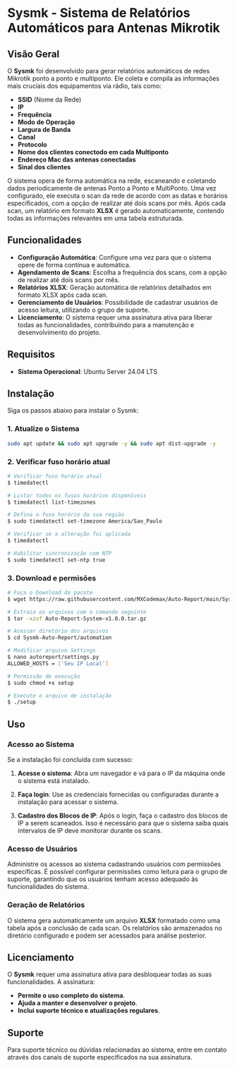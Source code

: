 # Sysmk - Sistema de Relatórios Automáticos para Antenas Mikrotik

## Visão Geral

O **Sysmk** foi desenvolvido para gerar relatórios automáticos de redes Mikrotik ponto a ponto e multiponto. Ele coleta e compila as informações mais cruciais dos equipamentos via rádio, tais como:

- **SSID** (Nome da Rede)
- **IP**
- **Frequência**
- **Modo de Operação**
- **Largura de Banda**
- **Canal**
- **Protocolo**
- **Nome dos clientes conectodo em cada Multiponto**
- **Endereço Mac das antenas conectadas**
- **Sinal dos clientes**

O sistema opera de forma automática na rede, escaneando e coletando dados periodicamente de antenas Ponto a Ponto e MultiPonto. Uma vez configurado, ele executa o scan da rede de acordo com as datas e horários especificados, com a opção de realizar até dois scans por mês. Após cada scan, um relatório em formato **XLSX** é gerado automaticamente, contendo todas as informações relevantes em uma tabela estruturada.

## Funcionalidades

- **Configuração Automática**: Configure uma vez para que o sistema opere de forma contínua e automática.
- **Agendamento de Scans**: Escolha a frequência dos scans, com a opção de realizar até dois scans por mês.
- **Relatórios XLSX**: Geração automática de relatórios detalhados em formato XLSX após cada scan.
- **Gerenciamento de Usuários**: Possibilidade de cadastrar usuários de acesso leitura, utilizando o grupo de suporte.
- **Licenciamento**: O sistema requer uma assinatura ativa para liberar todas as funcionalidades, contribuindo para a manutenção e desenvolvimento do projeto.

## Requisitos

- **Sistema Operacional**: Ubuntu Server 24.04 LTS

## Instalação

Siga os passos abaixo para instalar o Sysmk:

### 1. Atualize o Sistema

```bash
sudo apt update && sudo apt upgrade -y && sudo apt dist-upgrade -y
```

### 2. Verificar fuso horário atual

```bash
# Verificar fuso horário atual
$ timedatectl

# Listar todos os fusos horários disponíveis
$ timedatectl list-timezones

# Defina o fuso horário da sua região
$ sudo timedatectl set-timezone America/Sao_Paulo

# Verificar se a alteração foi aplicada
$ timedatectl

# Habilitar sincronização com NTP
$ sudo timedatectl set-ntp true
```
### 3. Download e permisões

```bash
# Faça o Download do pacote
$ wget https://raw.githubusercontent.com/MXCodemax/Auto-Report/main/Sysmk-v1.0.0.tar.gz

# Extraia os arquivos com o comando seguinte
$ tar -xzvf Auto-Report-System-v1.0.0.tar.gz

# Acessar diretório dos arquivos
$ cd Sysmk-Auto-Report/automation

# Modificar arquivo Settings
$ nano autoreport/settings.py
ALLOWED_HOSTS = ['Seu IP Local']

# Permissão de execução
$ sudo chmod +x setup

# Execute o arquivo de instalação
$ ./setup
```
## Uso

### Acesso ao Sistema

Se a instalação foi concluída com sucesso:

1. **Acesse o sistema**: Abra um navegador e vá para o IP da máquina onde o sistema está instalado.
   
2. **Faça login**: Use as credenciais fornecidas ou configuradas durante a instalação para acessar o sistema.

3. **Cadastro dos Blocos de IP**: Após o login, faça o cadastro dos blocos de IP a serem scaneados. Isso é necessário para que o sistema saiba quais intervalos de IP deve monitorar durante os scans.

### Acesso de Usuários

Administre os acessos ao sistema cadastrando usuários com permissões específicas. É possível configurar permissões como leitura para o grupo de suporte, garantindo que os usuários tenham acesso adequado às funcionalidades do sistema.

### Geração de Relatórios

O sistema gera automaticamente um arquivo **XLSX** formatado como uma tabela após a conclusão de cada scan. Os relatórios são armazenados no diretório configurado e podem ser acessados para análise posterior.

## Licenciamento

O **Sysmk** requer uma assinatura ativa para desbloquear todas as suas funcionalidades. A assinatura:

- **Permite o uso completo do sistema**.
- **Ajuda a manter e desenvolver o projeto**.
- **Inclui suporte técnico e atualizações regulares**.

## Suporte

Para suporte técnico ou dúvidas relacionadas ao sistema, entre em contato através dos canais de suporte especificados na sua assinatura.
